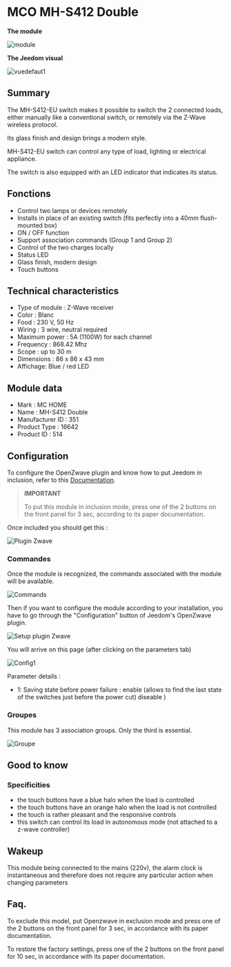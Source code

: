 # MCO MH-S412 Double

**The module**

![module](images/mco.mhs412/module.jpg)

**The Jeedom visual**

![vuedefaut1](images/mco.mhs412/vuedefaut1.jpg)

## Summary

The MH-S412-EU switch makes it possible to switch the 2 connected loads, either manually like a conventional switch, or remotely via the Z-Wave wireless protocol.

Its glass finish and design brings a modern style.

MH-S412-EU switch can control any type of load, lighting or electrical appliance.

The switch is also equipped with an LED indicator that indicates its status.

## Fonctions

-   Control two lamps or devices remotely
-   Installs in place of an existing switch (fits perfectly into a 40mm flush-mounted box)
-   ON / OFF function
-   Support association commands (Group 1 and Group 2)
-   Control of the two charges locally
-   Status LED
-   Glass finish, modern design
-   Touch buttons

## Technical characteristics

-   Type of module : Z-Wave receiver
-   Color : Blanc
-   Food : 230 V, 50 Hz
-   Wiring : 3 wire, neutral required
-   Maximum power : 5A (1100W) for each channel
-   Frequency : 868.42 Mhz
-   Scope : up to 30 m
-   Dimensions : 86 x 86 x 43 mm
-   Affichage: Blue / red LED

## Module data

-   Mark : MC HOME
-   Name : MH-S412 Double
-   Manufacturer ID : 351
-   Product Type : 16642
-   Product ID : 514

## Configuration

To configure the OpenZwave plugin and know how to put Jeedom in inclusion, refer to this [Documentation](https://doc.jeedom.com/en_US/plugins/automation%20protocol/openzwave/).

> **IMPORTANT**
>
> To put this module in inclusion mode, press one of the 2 buttons on the front panel for 3 sec, according to its paper documentation.

Once included you should get this :

![Plugin Zwave](images/mco.mhs412/information.jpg)

### Commandes

Once the module is recognized, the commands associated with the module will be available.

![Commands](images/mco.mhs412/commandes.jpg)

Then if you want to configure the module according to your installation, you have to go through the "Configuration" button of Jeedom's OpenZwave plugin.

![Setup plugin Zwave](images/plugin/bouton_configuration.jpg)

You will arrive on this page (after clicking on the parameters tab)

![Config1](images/mco.mhs412/config1.jpg)

Parameter details :

-   1: Saving state before power failure : enable (allows to find the last state of the switches just before the power cut) diseable )

### Groupes

This module has 3 association groups. Only the third is essential.

![Groupe](images/mco.mhs412/groupe.jpg)

## Good to know

### Specificities

- the touch buttons have a blue halo when the load is controlled
- the touch buttons have an orange halo when the load is not controlled
- the touch is rather pleasant and the responsive controls
- this switch can control its load in autonomous mode (not attached to a z-wave controller)

## Wakeup

This module being connected to the mains (220v), the alarm clock is instantaneous and therefore does not require any particular action when changing parameters

## Faq.

To exclude this model, put Openzwave in exclusion mode and press one of the 2 buttons on the front panel for 3 sec, in accordance with its paper documentation.

To restore the factory settings, press one of the 2 buttons on the front panel for 10 sec, in accordance with its paper documentation.
